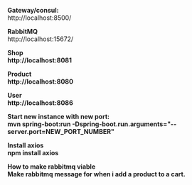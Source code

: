 <strong>Gateway/consul:</strong><br>
http://localhost:8500/

<strong>RabbitMQ</strong><br>
http://localhost:15672/

<strong>Shop<strong><br>
http://localhost:8081

<strong>Product<strong><br>
http://localhost:8080

<strong>User<strong><br>
http://localhost:8086

<strong>Start new instance with new port:</strong><br>
mvn spring-boot:run -Dspring-boot.run.arguments="--server.port=NEW_PORT_NUMBER"

<strong>Install axios</strong><br>
npm install axios


<strong>How to make rabbitmq viable</strong><br>
Make rabbitmq message for when i add a product to a cart.

